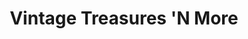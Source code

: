 ---
title: "Vintage Treasures 'N More"
url: /virginia-beach/vintage-treasures-n-more/
shop: charity
---